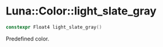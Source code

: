 # Luna::Color::light_slate_gray

```c++
constexpr Float4 light_slate_gray()
```

Predefined color. 

